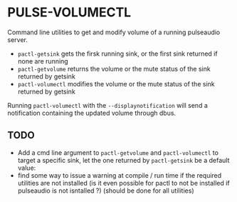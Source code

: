 # PULSE-VOLUMECTL

Command line utilities to get and modify volume of a running pulseaudio server. 

- `pactl-getsink` gets the firsk running sink, or the first sink returned if none are running
- `pactl-getvolume` returns the volume or the mute status of the sink returned by getsink
- `pactl-volumectl` modifies the volume or the mute status of the sink returned by getsink

Running `pactl-volumectl` with the `--displaynotification` will send a notification containing the updated volume through dbus.

## TODO

- Add a cmd line argument to `pactl-getvolume` and `pactl-volumectl` to target a specific sink, let the one returned by `pactl-getsink` be a default value:
- find some way to issue a warning at compile / run time if the required utilities are not installed (is it even possible for pactl to not be installed if pulseaudio is not isntalled ?) (should be done for all utilities)


